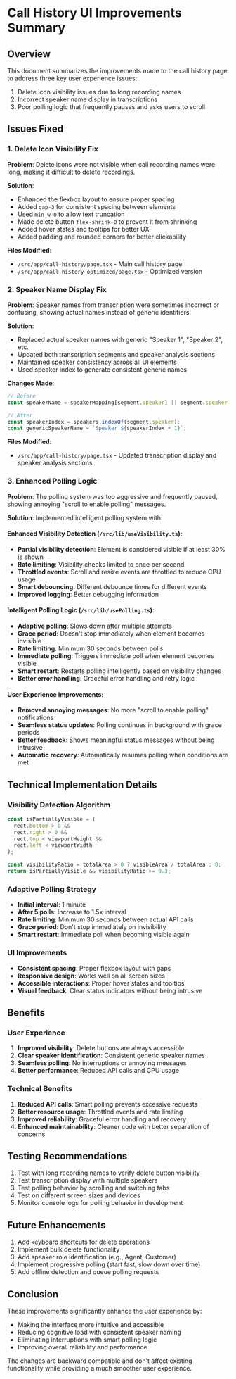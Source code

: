 # Call History UI Improvements Summary

## Overview
This document summarizes the improvements made to the call history page to address three key user experience issues:
1. Delete icon visibility issues due to long recording names
2. Incorrect speaker name display in transcriptions
3. Poor polling logic that frequently pauses and asks users to scroll

## Issues Fixed

### 1. Delete Icon Visibility Fix
**Problem**: Delete icons were not visible when call recording names were long, making it difficult to delete recordings.

**Solution**: 
- Enhanced the flexbox layout to ensure proper spacing
- Added `gap-3` for consistent spacing between elements
- Used `min-w-0` to allow text truncation
- Made delete button `flex-shrink-0` to prevent it from shrinking
- Added hover states and tooltips for better UX
- Added padding and rounded corners for better clickability

**Files Modified**:
- `/src/app/call-history/page.tsx` - Main call history page
- `/src/app/call-history-optimized/page.tsx` - Optimized version

### 2. Speaker Name Display Fix
**Problem**: Speaker names from transcription were sometimes incorrect or confusing, showing actual names instead of generic identifiers.

**Solution**:
- Replaced actual speaker names with generic "Speaker 1", "Speaker 2", etc.
- Updated both transcription segments and speaker analysis sections
- Maintained speaker consistency across all UI elements
- Used speaker index to generate consistent generic names

**Changes Made**:
```typescript
// Before
const speakerName = speakerMapping[segment.speaker] || segment.speaker;

// After
const speakerIndex = speakers.indexOf(segment.speaker);
const genericSpeakerName = `Speaker ${speakerIndex + 1}`;
```

**Files Modified**:
- `/src/app/call-history/page.tsx` - Updated transcription display and speaker analysis sections

### 3. Enhanced Polling Logic
**Problem**: The polling system was too aggressive and frequently paused, showing annoying "scroll to enable polling" messages.

**Solution**: Implemented intelligent polling system with:

#### Enhanced Visibility Detection (`/src/lib/useVisibility.ts`):
- **Partial visibility detection**: Element is considered visible if at least 30% is shown
- **Rate limiting**: Visibility checks limited to once per second
- **Throttled events**: Scroll and resize events are throttled to reduce CPU usage
- **Smart debouncing**: Different debounce times for different events
- **Improved logging**: Better debugging information

#### Intelligent Polling Logic (`/src/lib/usePolling.ts`):
- **Adaptive polling**: Slows down after multiple attempts
- **Grace period**: Doesn't stop immediately when element becomes invisible
- **Rate limiting**: Minimum 30 seconds between polls
- **Immediate polling**: Triggers immediate poll when element becomes visible
- **Smart restart**: Restarts polling intelligently based on visibility changes
- **Better error handling**: Graceful error handling and retry logic

#### User Experience Improvements:
- **Removed annoying messages**: No more "scroll to enable polling" notifications
- **Seamless status updates**: Polling continues in background with grace periods
- **Better feedback**: Shows meaningful status messages without being intrusive
- **Automatic recovery**: Automatically resumes polling when conditions are met

## Technical Implementation Details

### Visibility Detection Algorithm
```typescript
const isPartiallyVisible = (
  rect.bottom > 0 &&
  rect.right > 0 &&
  rect.top < viewportHeight &&
  rect.left < viewportWidth
);

const visibilityRatio = totalArea > 0 ? visibleArea / totalArea : 0;
return isPartiallyVisible && visibilityRatio >= 0.3;
```

### Adaptive Polling Strategy
- **Initial interval**: 1 minute
- **After 5 polls**: Increase to 1.5x interval
- **Rate limiting**: Minimum 30 seconds between actual API calls
- **Grace period**: Don't stop immediately on invisibility
- **Smart restart**: Immediate poll when becoming visible again

### UI Improvements
- **Consistent spacing**: Proper flexbox layout with gaps
- **Responsive design**: Works well on all screen sizes
- **Accessible interactions**: Proper hover states and tooltips
- **Visual feedback**: Clear status indicators without being intrusive

## Benefits

### User Experience
1. **Improved visibility**: Delete buttons are always accessible
2. **Clear speaker identification**: Consistent generic speaker names
3. **Seamless polling**: No interruptions or annoying messages
4. **Better performance**: Reduced API calls and CPU usage

### Technical Benefits
1. **Reduced API calls**: Smart polling prevents excessive requests
2. **Better resource usage**: Throttled events and rate limiting
3. **Improved reliability**: Graceful error handling and recovery
4. **Enhanced maintainability**: Cleaner code with better separation of concerns

## Testing Recommendations
1. Test with long recording names to verify delete button visibility
2. Test transcription display with multiple speakers
3. Test polling behavior by scrolling and switching tabs
4. Test on different screen sizes and devices
5. Monitor console logs for polling behavior in development

## Future Enhancements
1. Add keyboard shortcuts for delete operations
2. Implement bulk delete functionality
3. Add speaker role identification (e.g., Agent, Customer)
4. Implement progressive polling (start fast, slow down over time)
5. Add offline detection and queue polling requests

## Conclusion
These improvements significantly enhance the user experience by:
- Making the interface more intuitive and accessible
- Reducing cognitive load with consistent speaker naming
- Eliminating interruptions with smart polling logic
- Improving overall reliability and performance

The changes are backward compatible and don't affect existing functionality while providing a much smoother user experience.
